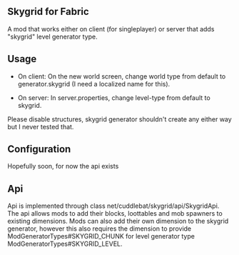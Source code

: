 ## Skygrid for Fabric

A mod that works either on client (for singleplayer) or server that adds "skygrid" level generator type.

## Usage

* On client: On the new world screen, change world type from default to generator.skygrid (I need a localized name for this).

* On server: In server.properties, change level-type from default to skygrid.

Please disable structures, skygrid generator shouldn't create any either way but I never tested that.

## Configuration

Hopefully soon, for now the api exists

## Api

Api is implemented through class net/cuddlebat/skygrid/api/SkygridApi. The api allows mods to add their blocks, loottables and mob spawners to existing dimensions. Mods can also add their own dimension to the skygrid generator, however this also requires the dimension to provide ModGeneratorTypes#SKYGRID_CHUNK for level generator type ModGeneratorTypes#SKYGRID_LEVEL.
